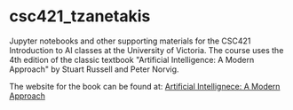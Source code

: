 # csc421_tzanetakis
Jupyter notebooks and other supporting materials for the CSC421 Introduction to AI classes at the University of Victoria. The course 
uses the 4th edition of the classic textbook "Artificial Intelligence: A Modern Approach" by Stuart Russell and Peter Norvig. 

The website for the book can be found at: 
[Artificial Intellignece: A Modern Approach](https://aima.cs.berkeley.edu/)



